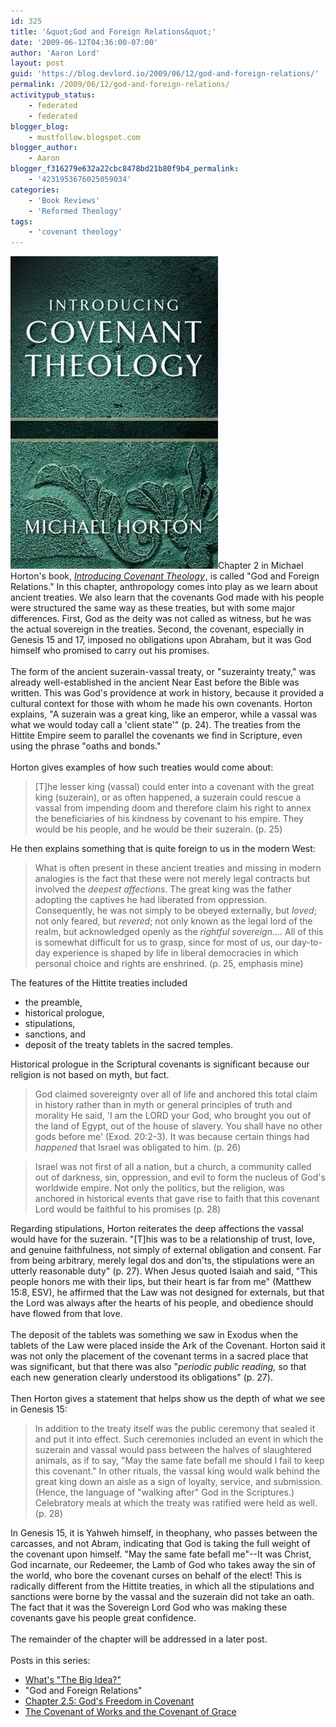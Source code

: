```yaml
---
id: 325
title: '&quot;God and Foreign Relations&quot;'
date: '2009-06-12T04:36:00-07:00'
author: 'Aaron Lord'
layout: post
guid: 'https://blog.devlord.io/2009/06/12/god-and-foreign-relations/'
permalink: /2009/06/12/god-and-foreign-relations/
activitypub_status:
    - federated
    - federated
blogger_blog:
    - mustfollow.blogspot.com
blogger_author:
    - Aaron
blogger_f316279e632a22cbc8478bd21b80f9b4_permalink:
    - '4231953676025059034'
categories:
    - 'Book Reviews'
    - 'Reformed Theology'
tags:
    - 'covenant theology'
---
```


<a href="/assets/img/2011/10/horton_ict.jpg"><img src="/assets/img/2011/10/horton_ict.jpg?w=199" alt="" border="0" /></a>Chapter 2 in Michael Horton's book, <span style="font-style:italic;"><a href="http://www.amazon.com/gp/product/080107195X?ie=UTF8&amp;tag=lbmusic&amp;linkCode=as2&amp;camp=1789&amp;creative=390957&amp;creativeASIN=080107195X">Introducing Covenant Theology</a><img src="http://www.assoc-amazon.com/e/ir?t=lbmusic&amp;l=as2&amp;o=1&amp;a=080107195X" alt="" border="0" height="1" width="1" /></span>, is called "God and Foreign Relations."  In this chapter, anthropology comes into play as we learn about ancient treaties.  We also learn that the covenants God made with his people were structured the same way as these treaties, but with some major differences.  First, God as the deity was not called as witness, but he was the actual sovereign in the treaties.  Second, the covenant, especially in Genesis 15 and 17, imposed no obligations upon Abraham, but it was God himself who promised to carry out his promises.<br /><br />The form of the ancient suzerain-vassal treaty, or "suzerainty treaty," was already well-established in the ancient Near East before the Bible was written.  This was God's providence at work in history, because it provided a cultural context for those with whom he made his own covenants.  Horton explains, "A suzerain was a great king, like an emperor, while a vassal was what we would today call a 'client state'" (p. 24).  The treaties from the Hittite Empire seem to parallel the covenants we find in Scripture, even using the phrase "oaths and bonds."<br /><br />Horton gives examples of how such treaties would come about:<br />

<blockquote>[T]he lesser king (vassal) could enter into a covenant with the great king (suzerain), or as often happened, a suzerain could rescue a vassal from impending doom and therefore claim his right to annex the beneficiaries of his kindness by covenant to his empire.  They would be his people, and he would be their suzerain. (p. 25)</blockquote>

He then explains something that is quite foreign to us in the modern West:<br />

<blockquote>What is often present in these ancient treaties and missing in modern analogies is the fact that these were not merely legal contracts but involved the <span style="font-style:italic;">deepest affections</span>.  The great king was the father adopting the captives he had liberated from oppression.  Consequently, he was not simply to be obeyed externally, but <span style="font-style:italic;">loved</span>; not only feared, but <span style="font-style:italic;">revered</span>; not only known as the legal lord of the realm, but acknowledged openly as the <span style="font-style:italic;">rightful sovereign</span>....  All of this is somewhat difficult for us to grasp, since for most of us, our day-to-day experience is shaped by life in liberal democracies in which personal choice and rights are enshrined. (p. 25, emphasis mine)<br /></blockquote>

The features of the Hittite treaties included<br />

<ul><li>the preamble,</li><li>historical prologue,</li><li>stipulations,</li><li>sanctions, and<br /></li><li>deposit of the treaty tablets in the sacred temples.</li></ul>

Historical prologue in the Scriptural covenants is significant because our religion is not based on myth, but fact.<br />

<blockquote>God claimed sovereignty over all of life and anchored this total claim in history rather than in myth or general principles of truth and morality He said, 'I am the LORD your God, who brought you out of the land of Egypt, out of the house of slavery.  You shall have no other gods before me' (Exod. 20:2-3).  It was because certain things had <span style="font-style:italic;">happened</span> that Israel was obligated to him. (p. 26)</blockquote>

<blockquote>Israel was not first of all a nation, but a church, a community called out of darkness, sin, oppression, and evil to form the nucleus of God's worldwide empire. Not only the politics, but the religion, was anchored in historical events that gave rise to faith that this covenant Lord would be faithful to his promises (p. 28)<br /></blockquote>

Regarding stipulations, Horton reiterates the deep affections the vassal would have for the suzerain.  "[T]his was to be a relationship of trust, love, and genuine faithfulness, not simply of external obligation and consent.  Far from being arbitrary, merely legal dos and don'ts, the stipulations were an utterly reasonable duty" (p. 27).  When Jesus quoted Isaiah and said, "<span class="woc">This people honors me with their lips, but their heart is far from me" (Matthew 15:8, ESV), he affirmed that the Law was not designed for externals, but that the Lord was always after the hearts of his people, and obedience should have flowed from that love.<br /><br />The deposit of the tablets was something we saw in Exodus when the tablets of the Law were placed inside the Ark of the Covenant.  Horton said it was not only the placement of the covenant terms in a sacred place that was significant, but that there was also "<span style="font-style:italic;">periodic public reading,</span> so that each new generation clearly understood its obligations" (p. 27).<br /><br />Then Horton gives a statement that helps show us the depth of what we see in Genesis 15:<br />

<blockquote>In addition to the treaty itself was the public ceremony that sealed it and put it into effect.  Such ceremonies included an event in which the suzerain and vassal would pass between the halves of slaughtered animals, as if to say, "May the same fate befall me should I fail to keep this covenant." In other rituals, the vassal king would walk behind the great king down an aisle as a sign of loyalty, service, and submission.  (Hence, the language of "walking after" God in the Scriptures.)  Celebratory meals at which the treaty was ratified were held as well. (p. 28)<br /></blockquote>

In Genesis 15, it is Yahweh himself, in theophany, who passes between the carcasses, and not Abram, indicating that God is taking the full weight of the covenant upon himself.  "May the same fate befall me"--It was Christ, God incarnate, our Redeemer, the Lamb of God who takes away the sin of the world, who bore the covenant curses on behalf of the elect!  This is radically different from the Hittite treaties, in which all the stipulations and sanctions were borne by the vassal and the suzerain did not take an oath.  The fact that it was the Sovereign Lord God who was making these covenants gave his people great confidence.<br /><br />The remainder of the chapter will be addressed in a later post.<br /><br />Posts in this series:<br /></span>

<ul><li><a href="/2009/06/04/whats-the-big-idea/">What's "The Big Idea?"</a><br /></li><li>"God and Foreign Relations"</li><li><a href="/2009/07/01/chapter-2-5-gods-freedom-in-covenant/">Chapter 2.5: God's Freedom in Covenant</a></li><li><a href="/2009/07/11/the-covenant-of-works-and-the-covenant-of-grace/">The Covenant of Works and the Covenant of Grace</a></li></ul>

<div class="blogger-post-footer"></div>